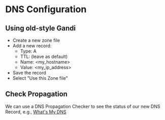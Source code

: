 DNS Configuration
=================

Using old-style Gandi
---------------------

- Create a new zone file
- Add a new record:
    - Type: A
    - TTL: (leave as default)
    - Name: <my_hostname>
    - Value: <my_ip_address>
- Save the record
- Select "Use this Zone file"


Check Propagation
-----------------

We can use a DNS Propagation Checker to see the status of our new DNS Record, e.g., 
[What's My DNS](https://www.whatsmydns.net/#A/lucy.koumparossoftware.com)
